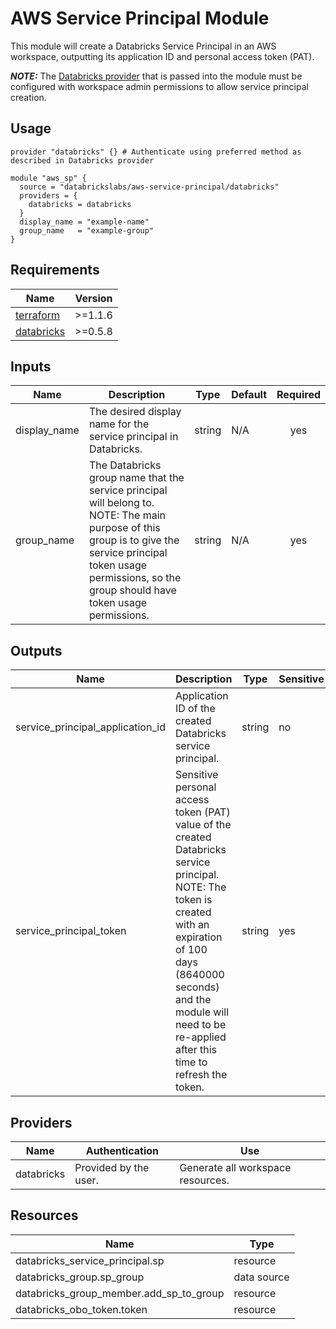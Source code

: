 # AWS Service Principal Module

This module will create a Databricks Service Principal in an AWS workspace, outputting its application ID and personal access token (PAT).

**_NOTE:_** The [Databricks provider](https://registry.terraform.io/providers/databrickslabs/databricks/latest/docs) that is passed into the module must be configured with workspace admin permissions to allow service principal creation.

## Usage
```hcl
provider "databricks" {} # Authenticate using preferred method as described in Databricks provider

module "aws_sp" {
  source = "databrickslabs/aws-service-principal/databricks"
  providers = {
    databricks = databricks
  }
  display_name = "example-name"
  group_name   = "example-group"
}
```

## Requirements
| Name | Version |
|------|---------|
|[terraform](https://registry.terraform.io/)|\>=1.1.6|
|[databricks](https://registry.terraform.io/providers/databrickslabs/databricks/0.5.8)|\>=0.5.8|

## Inputs
| Name | Description | Type | Default | Required |
|------|-------------|------|---------|:--------:|
|display_name|The desired display name for the service principal in Databricks.|string|N/A|yes|
|group_name|The Databricks group name that the service principal will belong to. NOTE: The main purpose of this group is to give the service principal token usage permissions, so the group should have token usage permissions.|string|N/A|yes|

## Outputs
| Name | Description | Type | Sensitive |
|------|-------------|------|---------|
|service_principal_application_id|Application ID of the created Databricks service principal.|string|no|
|service_principal_token|Sensitive personal access token (PAT) value of the created Databricks service principal. NOTE: The token is created with an expiration of 100 days (8640000 seconds) and the module will need to be re-applied after this time to refresh the token.|string|yes|

## Providers
| Name | Authentication | Use |
|------|-------------|----|
|databricks|Provided by the user.|Generate all workspace resources.|

## Resources
| Name | Type |
|------|------|
|databricks_service_principal.sp|resource|
|databricks_group.sp_group|data source|
|databricks_group_member.add_sp_to_group|resource|
|databricks_obo_token.token|resource|